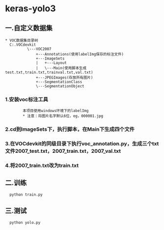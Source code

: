 # keras-yolo3 
## 一.自定义数据集
    * VOC数据集目录树
      C:.VOCdevkit
              \---VOC2007
                  +---Annotations(使用labelImg保存的标注文件)
                  +---ImageSets
                  |   +---Layout
                  |   \---Main(使用脚本生成test.txt,train.txt,trainval.txt,val.txt)
                  +---JPEGImages(存放所有图片)
                  +---SegmentationClass
                  \---SegmentationObject
   ### 1.安装voc标注工具
            本项目使用windows环境下的labelImg
            * 注意：将图片名字默认6位，eg，000001.jpg
   ### 2.cd到ImageSets下，执行脚本，在Main下生成四个文件
   ### 3.在VOCdevkit的同级目录下执行voc_annotation.py，生成三个txt文件2007_test.txt，2007_train.txt，2007_val.txt
   ### 4.将2007_train.txt改为train.txt
## 二.训练
      python train.py
## 三.测试
      python yolo.py
